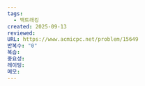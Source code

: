 ```yaml
---
tags:
  - 백트래킹
created: 2025-09-13
reviewed:
URL: https://www.acmicpc.net/problem/15649
반복수: "0"
복습:
중요성:
레이팅:
메모:
---
```

